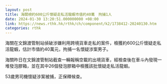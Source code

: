 ```yaml
---
layout: post
title: 海關檢約600公斤懷疑走私活龍蝦市值約40萬　拘捕1人
date: 2024-01-30 13:20:51.000000000 +08:00
link: https://news.rthk.hk/rthk/ch/component/k2/1738412-20240130.htm
categories: rthk
---
```


海關在文錦渡管制站偵破涉嫌利用跨境貨車走私的案件，檢獲約600公斤懷疑走私活龍蝦，估計市值約40萬元，拘捕一名懷疑涉案男子。

海關昨日在文錦渡管制站截查一輛報稱空載的出境貨車，經檢查後在車斗內發現一堆發泡膠箱，並在其中26個發泡膠箱中檢獲該批懷疑走私活龍蝦。

53歲男司機懷疑涉案被捕，正保釋候查。
